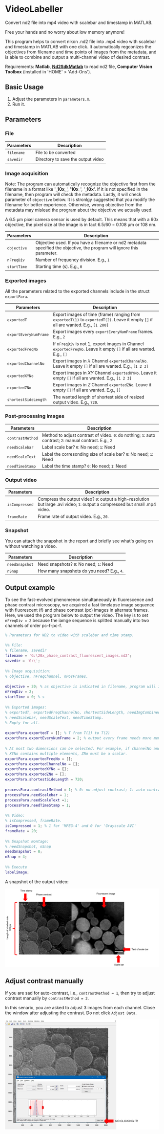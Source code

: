 # VideoLabeller

Convert nd2 file into mp4 video with scalebar and timestamp in MATLAB.

Free your hands and no worry about low memory anymore!

This program helps to convert nikon .nd2 file into .mp4 video with scalebar and timestamp in MATLAB with one click.  It automatically regconizes the objectives from filename and time points of images from the metadata, and is able to combine and output a multi-channel video of desired contrast.  

Requirements: __Matlab__, __[Nd2SdkMatlab](https://github.com/tytghy/Nd2SdkMatlab/)__ to read nd2 file, __Computer Vision Toolbox__ (installed in 'HOME' > 'Add-Ons').

## Basic Usage

1. Adjust the parameters in `parameters.m`.
2. Run it.

## Parameters

### File

| Parameters | Description |
| ----------- | ----------- |
| `filename` | File to be converted |
| `savedir` | Directory to save the output video |

### Image acquisition

Note: The program can automatically recognize the objective first from the filename in a format like '**\_10x_**', '__10x___', '**_10x**'.  If it is not specified in the filename, then program will check the metadata.  Lastly, it will check parameter of `objective` below.  It is stronlgy suggested that you modify the filename for better experience.  Otherwise, wrong objective from the metadata may mislead the program about the objective we actually used.

A 6.5 µm pixel camera sensor is used by default.  This means that with a 60x objective, the pixel size at the image is in fact 6.5/60 = 0.108 µm or 108 nm.

| Parameters | Description |
| ----------- | ----------- |
| `objective` | Objective used.  If you have a filename or nd2 metadata specified the objective, the program will ignore this parameter.  |
| `nFreqDiv` | Number of frequency division. E.g., `1`|
| `startTime` | Starting time (s).  E.g., `0`|

### Exported images

All the parameters related to the exported channels include in the struct `exportPara`.

| Parameters | Description |
| ----------- | ----------- |
| `exportedT` | Export images of time (frame) ranging from `exportedT(1)` to `exportedT(2)`.  Leave it empty `[]` if all are wanted.  E.g., `[1 200]`|
| `exportEveryNumFrame` | Export images every `exportEveryNumFrame` frames. E.g., `2`|
| `exportedFreqNo` | If `nFreqDiv` is not 1, export images in Channel `exportedFreqNo`. Leave it empty `[]` if all are wanted.  E.g., `[]`|
| `exportedChannelNo` | Export images in $\lambda$ Channel `exportedChannelNo`. Leave it empty `[]` if all are wanted. E.g., `[1 2 3]`|
| `exportedXYNo` | Export images in $XY$ Channel `exportedXYNo`. Leave it empty `[]` if all are wanted. E.g., `[1 2 3]`|
| `exportedZNo` | Export images in $Z$ Channel `exportedZNo`. Leave it empty `[]` if all are wanted. E.g., `[]` |
| `shortestSideLength` | The wanted length of shortest side of resized output video.  E.g., `720`.|

### Post-processing images

| Parameters | Description |
| ----------- | ----------- |
| `contrastMethod` | Method to adjust contrast of video.  `0`: do nothing; `1`: auto contrast; `2`: manual contrast.  E.g., `2`|
| `needScalebar` | Label scale bar? `0`: No need; `1`: Need|
| `needScaleText` | Label the corresonding size of scale bar?  `0`: No need; `1`: Need|
| `needTimeStamp` | Label the time stamp? `0`: No need; `1`: Need|

### Output video

| Parameters | Description |
| ----------- | ----------- |
| `isCompressed` | Compress the output video? `0`: output a high-resolution but large .avi video; `1`: output a compressed but small .mp4 video.|
| `frameRate` | Frame rate of output video.  E.g., `20`. |

### Snapshot

You can attach the snapshot in the report and briefly see what's going on without watching a video.

| Parameters | Description |
| ----------- | ----------- |
| `needSnapshot` | Need snapshots? `0`: No need; `1`: Need|
| `nSnap` | How many snapshots do you need? E.g., `4`. |

## Output example

To see the fast-evolved phenomenon simultaneously in fluorescence and phase contrast microscopy, we acquired a fast timelapse image sequence with fluorescent (f) and phase contrast (pc) images in alternate frames.  Here, we used the program below to output the video.  The key is to set `nFreqDiv = 2` because the iamge sequence is splitted manually into two channels of order pc-f-pc-f. 

```matlab
% Parameters for ND2 to video with scalebar and time stamp.

%% File:
% filename, savedir
filename = 'G:\20x_phase_contrast_fluorescent_images.nd2';
savedir = 'G:\';

%% Image acquisition:
% objective, nFreqChannel, nPosFrames.

objective = 20; % as objective is indicated in filename, program will ignore this line.
nFreqDiv = 2;
startTime = 0; % s

%% Exported images:
% exportedT, exportedFreqChannelNo, shortestSideLength, needImgCombined,
% needScalebar, needScaleText, needTimeStamp. 
% Empty for all.

exportPara.exportedT = []; % T from T(1) to T(2)
exportPara.exportEveryNumFrame = 2; % output every frame needs more memory.  here output every 2 frame.

% At most two dimensions can be selected. For example, if channelNo and
% XYNo contains multiple elements, ZNo must be a scalar.
exportPara.exportedFreqNo = []; 
exportPara.exportedChannelNo = []; 
exportPara.exportedXYNo = [];
exportPara.exportedZNo = [];
exportPara.shortestSideLength = 720;

processPara.contrastMethod = 1; % 0: no adjust contrast; 1: auto contrast; 2: manual contrast
processPara.needScalebar = 1;
processPara.needScaleText =1;
processPara.needTimeStamp = 1;

%% Video:
% isCompressed, frameRate.
isCompressed = 1; % 1 for 'MPEG-4' and 0 for 'Grayscale AVI'
frameRate = 20;

%% Snapshot montage:
% needSnapshot, nSnap
needSnapshot = 0;
nSnap = 4;

%% Execute
labelimage;
```


A snapshot of the output video:

![phase-contrast and fluroescent image](img/snapshot.png "A snapshot of the output video")

## Adjust contrast manually

If you are sad for auto-contrast, i.e., `contrastMethod = 1`, then try to adjust contrast manually by `contrastMethod = 2`.  

In this senario, you are asked to adjust 3 images from each channel.  Close the window after adjusting the contrast.  Do not click `Adjust Data`.  

![phase-contrast and fluroescent image](img/manualcontrast.png "A snapshot of the output video")
